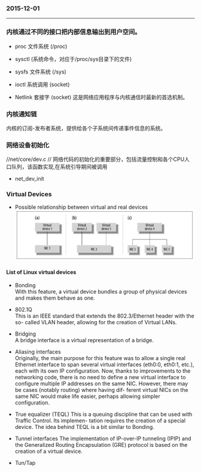 ### 2015-12-01
-----------

### 内核通过不同的接口把内部信息输出到用户空间。
* proc 文件系统 (/proc)

* sysctl (系统命令，对应于/proc/sys目录下的文件)

* sysfs 文件系统 (/sys)

* ioctl 系统调用 (socket)

* Netlink 套接字 (socket)
  这是网络应用程序与内核通信时最新的首选机制。

### 内核通知链
内核的订阅-发布者系统，提供给各个子系统间传递事件信息的系统。

### 网络设备初始化
//net/core/dev.c 
// 网络代码的初始化的重要部分，包括流量控制和各个CPU人口队列，该函数实现,在系统引导期间被调用
* net_dev_init


### Virtual Devices
* Possible relationship between virtual and real devices  
![](https://github.com/cjdao/note-book/blob/master/images/linux_virtual_devices.png)

#### List of Linux virtual devices
* Bonding  
With this feature, a virtual device bundles a group of physical devices and makes
them behave as one.

* 802.1Q  
This is an IEEE standard that extends the 802.3/Ethernet header with the so-
called VLAN header, allowing for the creation of Virtual LANs.

* Bridging  
A bridge interface is a virtual representation of a bridge.

* Aliasing interfaces  
Originally, the main purpose for this feature was to allow a single real Ethernet
interface to span several virtual interfaces (eth0:0, eth0:1, etc.), each with its own
IP configuration. Now, thanks to improvements to the networking code, there is
no need to define a new virtual interface to configure multiple IP addresses on
the same NIC. However, there may be cases (notably routing) where having dif-
ferent virtual NICs on the same NIC would make life easier, perhaps allowing
simpler configuration.


* True equalizer (TEQL)
This is a queuing discipline that can be used with Traffic Control. Its implemen-
tation requires the creation of a special device. The idea behind TEQL is a bit
similar to Bonding.

* Tunnel interfaces
The implementation of IP-over-IP tunneling (IPIP) and the Generalized Routing
Encapsulation (GRE) protocol is based on the creation of a virtual device.

* Tun/Tap

